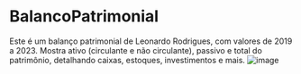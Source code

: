 # BalancoPatrimonial
Este é um balanço patrimonial de Leonardo Rodrigues, com valores de 2019 a 2023. Mostra ativo (circulante e não circulante), passivo e total do patrimônio, detalhando caixas, estoques, investimentos e mais.
![image](https://github.com/user-attachments/assets/c9178e2c-e85a-4450-9dd1-c2b24ea3f34f)
